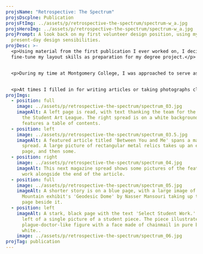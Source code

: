 ```yaml
---
projsName: "Retrospective: The Spectrum"
projsDscplne: Publication
projsFtImg: ../assets/p/retrospective-the-spectrum/spectrum-w_a.jpg
projsHeroImg: ../assets/p/retrospective-the-spectrum/spectrum-w_a.jpg
projPrompt: A look back on my first volunteer design position, using my
  present-day design sensibilities.
projDesc: >-
  <p>Using material from the first publication I ever worked on, I decided to
  fine-tune my layout skills as preparation for my degree project.</p>


  <p>During my time at Montgomery College, I was approached to serve as the Editor-In-Chief for our Student Art League. I was just a regular member at the time—helping set-up and take down events, filling in for a sick treasurer here and there—but I dove in and got to learning InDesign before I ever took my first Graphic Design class.</p>


  <p>At times I filled in for writing articles or taking photographs close to their deadline. We were all volunteers who dealt with tests, sleepless study nights, and the like. Things happen, and I did my best to make it work.</p>
projImgs:
  - position: full
    image: ../assets/p/retrospective-the-spectrum/spectrum_03.jpg
    imageAlt: A left page is read, with text thanking the team for the magazine and
      the Student Art League. The right spread is on a white background and
      features a table of contents.
  - position: left
    image: ../assets/p/retrospective-the-spectrum/spectrum_03.5.jpg
    imageAlt: A featured article titled 'Between You and Me' spans a magazine
      spread. A large picture of rectangular metal relics takes up an entire
      page, and then some.
  - position: right
    image: ../assets/p/retrospective-the-spectrum/spectrum_04.jpg
    imageAlt: This next magazine spread shows some pictures of the featured artist's
      work alongside the end of the article.
  - position: full
    image: ../assets/p/retrospective-the-spectrum/spectrum_05.jpg
    imageAlt: A shorter story is on a blue page, with a large image of the Turquoise
      Mountain exhibit's 'Geodesic Dome' by Nasser Mansouri taking up the next
      page beside it.
  - position: left
    imageAlt: A stark, black page with the text 'Select Student Work.' is to the
      left of a single picture of a student piece. The piece illustrates a
      plague-doctor-like figure with a face made of chainmail in pure black and
      white..
    image: ../assets/p/retrospective-the-spectrum/spectrum_06.jpg
projTag: publication
---
```

